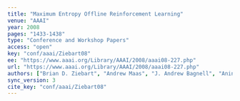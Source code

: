 ```yaml
---
title: "Maximum Entropy Offline Reinforcement Learning"
venue: "AAAI"
year: 2008
pages: "1433-1438"
type: "Conference and Workshop Papers"
access: "open"
key: "conf/aaai/Ziebart08"
ee: "https://www.aaai.org/Library/AAAI/2008/aaai08-227.php"
url: "https://www.aaai.org/Library/AAAI/2008/aaai08-227.php"
authors: ["Brian D. Ziebart", "Andrew Maas", "J. Andrew Bagnell", "Anind K. Dey"]
sync_version: 3
cite_key: "conf/aaai/Ziebart08"
---
```


